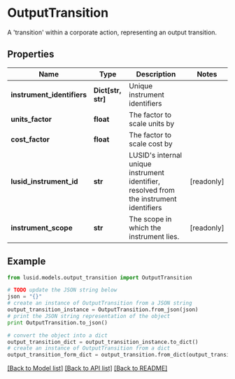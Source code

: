 # OutputTransition

A 'transition' within a corporate action, representing an output transition.

## Properties
Name | Type | Description | Notes
------------ | ------------- | ------------- | -------------
**instrument_identifiers** | **Dict[str, str]** | Unique instrument identifiers | 
**units_factor** | **float** | The factor to scale units by | 
**cost_factor** | **float** | The factor to scale cost by | 
**lusid_instrument_id** | **str** | LUSID&#39;s internal unique instrument identifier, resolved from the instrument identifiers | [readonly] 
**instrument_scope** | **str** | The scope in which the instrument lies. | [readonly] 

## Example

```python
from lusid.models.output_transition import OutputTransition

# TODO update the JSON string below
json = "{}"
# create an instance of OutputTransition from a JSON string
output_transition_instance = OutputTransition.from_json(json)
# print the JSON string representation of the object
print OutputTransition.to_json()

# convert the object into a dict
output_transition_dict = output_transition_instance.to_dict()
# create an instance of OutputTransition from a dict
output_transition_form_dict = output_transition.from_dict(output_transition_dict)
```
[[Back to Model list]](../README.md#documentation-for-models) [[Back to API list]](../README.md#documentation-for-api-endpoints) [[Back to README]](../README.md)


